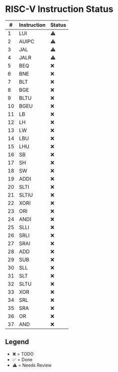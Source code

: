 # RISC-V Instruction Status

| #  | Instruction | Status |
|----|-------------|--------|
| 1  | LUI         | ⚠️ |
| 2  | AUIPC       | ⚠️ |
| 3  | JAL         | ⚠️ |
| 4  | JALR        | ⚠️ |
| 5  | BEQ         | ❌ |
| 6  | BNE         | ❌ |
| 7  | BLT         | ❌ |
| 8  | BGE         | ❌ |
| 9  | BLTU        | ❌ |
| 10 | BGEU        | ❌ |
| 11 | LB          | ❌ |
| 12 | LH          | ❌ |
| 13 | LW          | ❌ |
| 14 | LBU         | ❌ |
| 15 | LHU         | ❌ |
| 16 | SB          | ❌ |
| 17 | SH          | ❌ |
| 18 | SW          | ❌ |
| 19 | ADDI        | ❌ |
| 20 | SLTI        | ❌ |
| 21 | SLTIU       | ❌ |
| 22 | XORI        | ❌ |
| 23 | ORI         | ❌ |
| 24 | ANDI        | ❌ |
| 25 | SLLI        | ❌ |
| 26 | SRLI        | ❌ |
| 27 | SRAI        | ❌ |
| 28 | ADD         | ❌ |
| 29 | SUB         | ❌ |
| 30 | SLL         | ❌ |
| 31 | SLT         | ❌ |
| 32 | SLTU        | ❌ |
| 33 | XOR         | ❌ |
| 34 | SRL         | ❌ |
| 35 | SRA         | ❌ |
| 36 | OR          | ❌ |
| 37 | AND         | ❌ |

## Legend
- ❌ = TODO
- ✅ = Done
- ⚠️ = Needs Review
